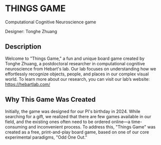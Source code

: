 # THINGS GAME
Computational Cognitive Neuroscience game

Designer: Tonghe Zhuang

## Description
Welcome to "Things Game," a fun and unique board game created by Tonghe Zhuang, a postdoctoral researcher in computational cognitive neuroscience from Hebart's lab. Our lab focuses on understanding how we effortlessly recognize objects, people, and places in our complex visual world. To learn more about our research, you can visit our lab’s website: https://hebartlab.com/

## Why This Game Was Created
Initially, the game was designed for our PI's birthday in 2024. While searching for a gift, we realized that there are few games available in our field, and the existing ones often need to be ordered online—a time-consuming and inconvenient process. To address this, "Things Game" was created as a free, print-and-play board game, based on one of our core experimental paradigms, "Odd One Out."


